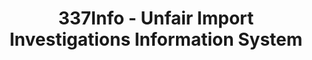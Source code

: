 ---
bigquery: https://console.cloud.google.com/bigquery?p=patents-public-data&d=usitc_investigations&page=dataset&project=sheets-management-319211
citation: US International Trade Commission 337Info Unfair Import Investigations Information
  System
contributors: US International Trade Comission
cost: None
description: US International Trade Commission 337Info Unfair Import Investigations
  Information System contains data on investigations done under Section 337. Section
  337 declares the infringement of certain statutory intellectual property rights
  and other forms of unfair competition in import trade to be unlawful practices.
  Most Section 337 investigations involve allegations of patent or registered trademark
  infringement.
documentation: FAQ and tutorial available on the site
last_edit: 04/08/2022, 11:23:13
location: https://pubapps2.usitc.gov/337external/
maintained_by: US International Trade Comission
schema_fields:
- trademarkNumbers
- currentActiveALJ
- gcAttorney
- dateOfPublicationFrNotice
- lastUpdated
- patentNumber
- internalRemand
- finalIdOnViolationDue
- investigationType
- patentNumbers
- teoProceedingInvolved
- finalDetNoViolation
- teoIdDueDate
- endDateMarkmanHearing
- scheduledStartDateEvidHear
- finalIdOnViolationIssue
- scheduledEndDateEvidHear
- aljAssigned
- dateCreated
- actualEndDateEvidHear
- issueDateOtherNonFinal
- startDateMarkmanHearing
- actualStartDateEvidHear
- invUnfairAct
- copyrightNumbers
- ouiiAttorney
- docketNo
- id
- targetDate
- cafcAppeals
- complainant
- publication_number
- teoIdIssueDate
- htsNumbers
- title
- ouiiParticipation
- teoReliefGranted
- dateComplaintFiled
- investigationNo
- respondent
- investigationTermDate
- markmanHearing
- finalDetViolation
- currentStatus
shortname: unfair_import_investigations
tags:
- import
- legal
- trade
timeframe: 2008-2021 (prior to 2008 downloadable as a JSON file)
title: 337Info - Unfair Import Investigations Information System
uuid: 2721f5ec-e599-4890-9265-9706719fc71e
---